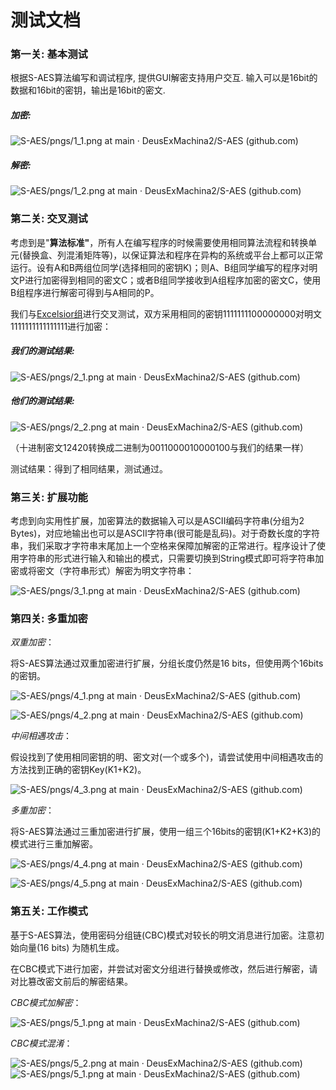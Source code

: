 # 测试文档

### 第一关: 基本测试

根据S-AES算法编写和调试程序, 提供GUI解密支持用户交互. 输入可以是16bit的数据和16bit的密钥，输出是16bit的密文.

##### 加密:

![S-AES/pngs/1_1.png at main · DeusExMachina2/S-AES (github.com)](https://github.com/DeusExMachina2/S-AES/blob/main/pngs/1_1.png)

##### 解密:

![S-AES/pngs/1_2.png at main · DeusExMachina2/S-AES (github.com)](https://github.com/DeusExMachina2/S-AES/blob/main/pngs/1_2.png)

### 第二关: 交叉测试

考虑到是"**算法标准"**，所有人在编写程序的时候需要使用相同算法流程和转换单元(替换盒、列混淆矩阵等)，以保证算法和程序在异构的系统或平台上都可以正常运行。设有A和B两组位同学(选择相同的密钥K)；则A、B组同学编写的程序对明文P进行加密得到相同的密文C；或者B组同学接收到A组程序加密的密文C，使用B组程序进行解密可得到与A相同的P。

我们与[Excelsior组](https://github.com/Loche2/S-AES_Python)进行交叉测试，双方采用相同的密钥1111111100000000对明文1111111111111111进行加密：

##### 我们的测试结果:

![S-AES/pngs/2_1.png at main · DeusExMachina2/S-AES (github.com)](https://github.com/DeusExMachina2/S-AES/blob/main/pngs/2_1.png)

##### 他们的测试结果:

![S-AES/pngs/2_2.png at main · DeusExMachina2/S-AES (github.com)](https://github.com/DeusExMachina2/S-AES/blob/main/pngs/2_2.png)

（十进制密文12420转换成二进制为0011000010000100与我们的结果一样）

测试结果：得到了相同结果，测试通过。

### 第三关: 扩展功能

 考虑到向实用性扩展，加密算法的数据输入可以是ASCII编码字符串(分组为2 Bytes)，对应地输出也可以是ASCII字符串(很可能是乱码)。对于奇数长度的字符串，我们采取才字符串末尾加上一个空格来保障加解密的正常进行。程序设计了使用字符串的形式进行输入和输出的模式，只需要切换到String模式即可将字符串加密或将密文（字符串形式）解密为明文字符串：

![S-AES/pngs/3_1.png at main · DeusExMachina2/S-AES (github.com)](https://github.com/DeusExMachina2/S-AES/blob/main/pngs/3_1.png)

### 第四关: 多重加密

*双重加密*：

 将S-AES算法通过双重加密进行扩展，分组长度仍然是16 bits，但使用两个16bits的密钥。

![S-AES/pngs/4_1.png at main · DeusExMachina2/S-AES (github.com)](https://github.com/DeusExMachina2/S-AES/blob/main/pngs/4_1.png)

![S-AES/pngs/4_2.png at main · DeusExMachina2/S-AES (github.com)](https://github.com/DeusExMachina2/S-AES/blob/main/pngs/4_2.png)

*中间相遇攻击*：

假设找到了使用相同密钥的明、密文对(一个或多个)，请尝试使用中间相遇攻击的方法找到正确的密钥Key(K1+K2)。

![S-AES/pngs/4_3.png at main · DeusExMachina2/S-AES (github.com)](https://github.com/DeusExMachina2/S-AES/blob/main/pngs/4_3.png)

*多重加密*：

将S-AES算法通过三重加密进行扩展，使用一组三个16bits的密钥(K1+K2+K3)的模式进行三重加解密。

![S-AES/pngs/4_4.png at main · DeusExMachina2/S-AES (github.com)](https://github.com/DeusExMachina2/S-AES/blob/main/pngs/4_4.png)

![S-AES/pngs/4_5.png at main · DeusExMachina2/S-AES (github.com)](https://github.com/DeusExMachina2/S-AES/blob/main/pngs/4_5.png)

### 第五关: 工作模式

基于S-AES算法，使用密码分组链(CBC)模式对较长的明文消息进行加密。注意初始向量(16 bits) 为随机生成。

 在CBC模式下进行加密，并尝试对密文分组进行替换或修改，然后进行解密，请对比篡改密文前后的解密结果。

*CBC模式加解密*：

![S-AES/pngs/5_1.png at main · DeusExMachina2/S-AES (github.com)](https://github.com/DeusExMachina2/S-AES/blob/main/pngs/5_1.png)

*CBC模式混淆*：

![S-AES/pngs/5_2.png at main · DeusExMachina2/S-AES (github.com)](https://github.com/DeusExMachina2/S-AES/blob/main/pngs/5_2.png)
![S-AES/pngs/5_1.png at main · DeusExMachina2/S-AES (github.com)](https://github.com/DeusExMachina2/S-AES/blob/main/pngs/5_1.png)
